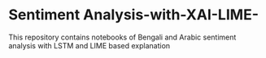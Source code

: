 # Sentiment Analysis-with-XAI-LIME-
This repository contains notebooks of Bengali and Arabic sentiment analysis with LSTM and LIME based explanation
